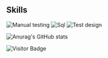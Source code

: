 ## Skills
![Manual testing](https://img.shields.io/badge/Manual%20testing-090909?style=for-the-badge&logo=Manual%20testing&logoColor=0b66c2%20)
![Sql](https://img.shields.io/badge/Sql-090909?style=for-the-badge&logo=Sql&logoColor=0b66c2%20)
![Test design](https://img.shields.io/badge/Test%20design-090909?style=for-the-badge&logo=Test%20design&logoColor=0b66c2%20)


![Anurag's GitHub stats](https://github-readme-stats.vercel.app/api?username=IvShalygin&show_icons=true)

![Visitor Badge](https://visitor-badge.laobi.icu/badge?page_id=IvShalygin)

<!--
**IvShalygin/IvShalygin** is a ✨ _special_ ✨ repository because its `README.md` (this file) appears on your GitHub profile.

Here are some ideas to get you started:

- 🔭 I’m currently working on ...
- 🌱 I’m currently learning ...
- 👯 I’m looking to collaborate on ...
- 🤔 I’m looking for help with ...
- 💬 Ask me about ...
- 📫 How to reach me: ...
- 😄 Pronouns: ...
- ⚡ Fun fact: ...
-->

